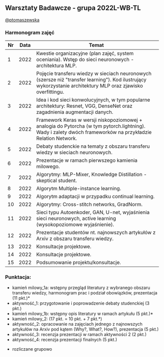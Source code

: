 ## Warsztaty Badawcze - grupa 2022L-WB-TL

[@ptomaszewska](https://github.com/ptomaszewska)

### Harmonogram zajęć 


<table>
<thead>
  <tr>
    <th>Nr</th>
    <th>Data</th>
    <th>Temat</th>
  </tr>
</thead>
<tbody>
  <tr>
    <td>1</td>
    <td>2022</td>
    <td> Kwestie organizacyjne (plan zajęć, system oceniania). Wstęp do sieci neuronowych - architektura MLP. </td>
  </tr>
    <td>2</td>
    <td>2022</td>
    <td> Pojęcie transferu wiedzy w sieciach neuronowych (szersze niż "transfer learning"). Kod ilustrujący wykorzystanie architektury MLP oraz zjawisko overfittingu.</td>
  </tr>
    <tr>
    <td>3</td>
    <td>2022</td>
    <td> Idea i kod sieci konwolucyjnych, w tym popularne architektury: Resnet, VGG, DenseNet oraz zagadnienia augmentacji danych. </td>
  </tr>
  <tr>
  <tr>
    <td>4</td>
    <td>2022</td>
    <td> Framework Keras w wersji niskopoziomowej + analogia do Pytorcha (w tym pytorch.lightning). Wady i zalety dwóch frameworków na przykładzie Relation Network. </td>
  </tr>
  <tr>
    <tr>
    <td>5</td>
    <td>2022</td>
    <td> Debaty studenckie na tematy z obszaru transferu wiedzy w sieciach neuronowych. </td>
  </tr>
    <td>6</td>
    <td>2022</td>
    <td> Prezentacje w ramach pierwszego kamienia milowego. </td>
  </tr>
  <tr>
    <td>7</td>
    <td>2022</td>
    <td> Algorytmy: MLP-Mixer, Knowledge Distillation - skeptical student. </td>
  </tr>
  <tr>
    <td>8</td>
    <td>2022</td>
    <td> Algorytm Multiple-instance learning. </td>
  </tr>
  <tr>
    <td>9</td>
    <td>2022</td>
    <td>  Algorytm adaptacji w przypadku continual learning. </td>
  </tr>
    <tr>
    <td>10</td>
    <td>2022</td>
    <td> Algorytmy: Cross-stitch networks, GradNorm.</td>
  </tr>
  <tr>
    <td>11</td>
    <td>2022</td>
    <td> Sieci typu Autoenkoder, GAN, U-net, wyjaśnienia sieci neuronowych, active learning (wysokopoziomowe wyjaśnienie). </td>
  </tr>
  <tr>
    <td>12</td>
    <td>2022</td>
    <td> Prezentacje studentów nt. najnowszych artykułów z Arxiv z obszaru transferu wiedzy.</td>
  </tr>
  <tr>
    <td>13</td>
    <td>2022</td>
    <td> Konsultacje projektowe.</td>
  </tr>
  <tr>
    <td>14</td>
    <td>2022</td>
    <td> Konsultacje projektowe.</td>
  </tr>

  <tr>
    <td>15</td>
    <td>2022</td>
    <td> Podsumowanie projektu/konsultacje.</td>
  </tr>
</tbody>
</table>

### Punktacja:
- kamień milowy_1a: wstępny przegląd literatury z wybranego obszaru transferu wiedzy, harmonogram prac i podział obowiązków, prezentacja (11 pkt.)*
- aktywność_1: przygotowanie i poprowadzenie debaty studenckiej (3 pkt.)
- kamień milowy_1b: wstępny opis literatury w ramach artykułu (5 pkt.)*
- kamień milowy_2: (17 pkt. = 10 pkt. + 7 pkt.*)
- aktywność_2: opracowanie na zajęciach jednego z najnowszych artykułów na Arxiv pod kątem (Why?, What?, How?), prezentacja (5 pkt.)
- aktywność_3: recenzja prezentacji w ramach aktywności 2 (2 pkt.) 
- aktywność_4: recenzja prezentacji finalnych (5 pkt.) 


* rozliczane grupowo

